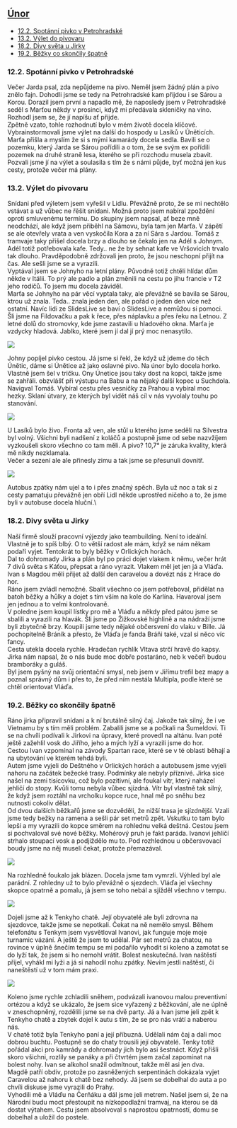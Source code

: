 ## [Únor](2022.md) <!-- omit in toc --> 

- [12.2. Spotánní pivko v Petrohradské](#122-spotánní-pivko-v-petrohradské)
- [13.2. Výlet do pivovaru](#132-výlet-do-pivovaru)
- [18.2. Divy světa u Jirky](#182-divy-světa-u-jirky)
- [19.2. Běžky co skončily špatně](#192-běžky-co-skončily-špatně)

### 12.2. Spotánní pivko v Petrohradské

Večer Jarda psal, zda nepůjdeme na pivo. Neměl jsem žádný plán a pivo znělo fajn. Dohodli jsme se tedy na Petrohradské kam přijdou i se Sárou a Korou. Dorazil jsem první a napadlo mě, že naposledy jsem v Petrohradské seděl s Marťou někdy v prosinci, když mi předávala skleničky na víno. Rozhodl jsem se, že jí napíšu ať přijde.\
Zpětně vzato, tohle rozhodnutí bylo v mém životě docela klíčové.\
Vybrainstormovali jsme výlet na další do hospody u Lasíků v Úněticích. Marťa přišla a myslím že si s mými kamarády docela sedla. Bavili se o pozemku, který Jarda se Sárou pořídili a o tom, že se svým ex pořídili pozemek na druhé straně lesa, kterého se při rozchodu musela zbavit. Pozvali jsme jí na výlet a soulasila s tím že s námi půjde, byť možná jen kus cesty, protože večer má plány.

### 13.2. Výlet do pivovaru

Snídani před výletem jsem vyřešil v Lidlu. Převážně proto, že se mi nechtělo vstávat a už vůbec ne řěšit snídani. Možná proto jsem nabíral zpoždění oproti smluvenému termínu. Do skupiny jsem napsal, ať beze mně neodchází, ale když jsem přiběhl na Sámovu, byla tam jen Marťa. V zápětí se ale otevřely vrata a ven vyskočila Kora a za ní Sára s Jardou. Tomáš z tramvaje taky přišel docela brzy a dlouho se čekalo jen na Adél s Johnym. Adél totiž potřebovala kafe. Tedy.. ne že by sehnat kafe ve Vršovicích trvalo tak dlouho. Pravděpodobně zdržovali jen proto, že jsou neschopní přijít na čas. Ale sešli jsme se a vyrazili.\
Vyptával jsem se Johnyho na letní plány. Původně totiž chtěli hlídat dům někde v Itálii. To prý ale padlo a plán změnili na cestu po jihu francie v T2 jeho rodičů. To jsem mu docela záviděl.\
Marťa se Johnyho na pár věcí vyptala taky, ale převážně se bavila se Sárou, ktrou už znala. Teda.. znala jeden den, ale pořád o jeden den více než ostatní. Navíc lidi ze SlidesLive se baví o SlidesLive a nemůžou si pomoci.\
Šli jsme na Fildovačku a pak k řece, přes náplavku a přes řeku na Letnou. Z letné dolů do stromovky, kde jsme zastavili u hladového okna. Marťa je vzdycky hladová. Jablko, které jsem jí dal jí prý moc nenasytilo.

<a href="../images/2022_february/13_1.jpg" target="_blank"><img src="../images/thumbnails/2022_february/13_1.jpg"></a>

Johny popíjel pivko cestou. Já jsme si řekl, že když už jdeme do těch Únětic, dáme si Únětice až jako oslavné pivo. Na únor bylo docela horko. Vlastně jsem šel v tričku. Ony Únetice jsou taky dost na kopci, takže jsme se zahřáli. obzvlášť při výstupu na Babu a na nějaký další kopec u Suchdola.\
Navigval Tomáš. Vybíral cestu přes vesničky za Prahou a vybíral moc hezky. Sklaní útvary, ze kterých byl vidět náš cíl v nás vyvolaly touhu po stanování.

<a href="../images/2022_february/13_2.jpg" target="_blank"><img src="../images/thumbnails/2022_february/13_2.jpg"></a>

U Lasíků bylo živo. Fronta až ven, ale stůl u kterého jsme seděli na Silvestra byl volný. Všichni byli nadšení z koláčů a postupně jsme od sebe nazvžíjem vyzkoušeli skoro všechno co tam měli. A pivo? 10,7° je záruka kvality, která mě nikdy nezklamala.\
Večer a sezení ale ale přinesly zimu a tak jsme se přesunuli dovnitř.

<a href="../images/2022_february/13_3.jpg" target="_blank"><img src="../images/thumbnails/2022_february/13_3.jpg"></a>

Autobus zpátky nám ujel a to i přes značný spěch. Byla už noc a tak si z cesty pamatuju převážně jen obří Lidl někde uprostřed ničeho a to, že jsme byli v autobuse docela hluční.\

### 18.2. Divy světa u Jirky

Naší firmě slouží pracovní výjezdy jako teambuilding. Není to ideální. Vlastně je to spíš blbý. O to větší radost ale mám, když se nám někam podaří vyjet. Tentokrát to byly běžky v Orlických horách.\
Dal to dohromady Jirka a plán byl po práci dojet vlakem k němu, večer hrát 7 divů světa s Káťou, přepsat a ráno vyrazit. Vlakem měl jet jen já a Vláďa. Ivan s Magdou měli přijet až další den caravelou a dovézt nás z Hrace do hor.\
Ráno jsem zvládl nemožné. Sbalit všechno co jsem potřeboval, přidělat na batoh běžky a hůlky a dojet s tím vším na kole do Karlína. Havaroval jsem jen jednou a to velmi kontrolovaně.\
V poledne jsem koupil lístky pro mě a Vláďu a někdy před pátou jsme se sbalili a vyrazili na hlavák. Šli jsme po Žižkovské highlině a na nádraží jsme byli zbytečně brzy. Koupili jsme tedy nějaké občersvení do vlaku v Bille. Já pochopitelně Bráník a přesto, že Vláďa je fanda Bráňi také, vzal si něco víc fancy.\
Cesta utekla docela rychle. Hradečan rychlík Vltava strčí hravě do kapsy. Jirka nám napsal, že o nás bude moc dobře postaráno, neb k večeři budou bramboráky a guláš.\
Byl jsem pyšný na svůj orientační smysl, neb jsem v Jiřímu trefil bez mapy a poznal správný dům i přes to, že před ním nestála Multipla, podle které se chtěl orientovat Vláďa.

### 19.2. Běžky co skončily špatně

Ráno jirka připravil snídani a k ní brutálně silný čaj. Jakože tak silný, že i ve Vietnamu by s tím měli problém. Zabalili jsme se a počkali na Šumeldovi. Ti se na chvíli podívali k Jirkovi na úpravy, které provedl na altánu. Ivan poté ještě zažehlil vosk do Jiřího, jeho a mých lyží a vyrazili jsme do hor.\
Cestou Ivan vzpomínal na závody Spartan race, které se v té oblasti běhají a na ubytování ve kterém tehdá byli.\
Autem jsme vyjeli do Deštného v Orlických horách a autobusem jsme vyjeli nahoru na začátek bežecké trasy. Podmínky ale nebyly příznivé. Jirka sice našel na zemi tisícovku, což bylo pozitivní, ale foukal vítr, který naházel jehličí do stopy. Kvůli tomu nebyla vůbec sjízdná. Vítr byl vlastně tak silný, že když jsem roztáhl na vrcholku kopce ruce, hnal mě po sněhu bez nutnosti cokoliv dělat.\
Od dvou dalších běžkařů jsme se dozvěděli, že nižší trasa je sjízdnější. Vzali jsme tedy bežky na ramena a sešli pár set metrů zpět. Vskutku to tam bylo lepší a my vyrazili do kopce směrem na rohlednu velká deštná. Cestou jsem si pochvaloval své nové běžky. Mohérový pruh je fakt paráda. Ivanovi jehličí strhalo stoupací vosk a podjíždělo mu to. Pod rozhlednou u občersvovací boudy jsme na něj museli čekat, protože přemazával.

<a href="../images/2022_february/19_1.jpg" target="_blank"><img src="../images/thumbnails/2022_february/19_1.jpg"></a>

Na rozhledně foukalo jak blázen. Docela jsme tam vymrzli. Výhled byl ale parádní. Z rohledny už to bylo převážně o sjezdech. Vláďa jel všechny skopce opatrně a pomalu, já jsem se toho nebál a sjížděl všechno v tempu.

<a href="../images/2022_february/19_2.jpg" target="_blank"><img src="../images/thumbnails/2022_february/19_2.jpg"></a>

Dojeli jsme až k Tenkyho chatě. Její obyvatelé ale byli zdrovna na sjezdovce, takže jsme se nepotkali. Čekat na ně nemělo smysl. Během telefonátu s Tenkym jsem vysvětloval Ivanovi, jak funguje moje moje turnamic vázání. A ještě že jsem to udělal. Pár set metrů za chatou, na rovince v úplně šnečím tempu se mi podařilo vyhodit si koleno a zamotat se do lyží tak, že jsem si ho nemohl vrátit. Bolest neskutečná. Ivan naštěstí přijel, vyhákl mi lyži a já si nahodil nohu zpátky. Nevím jestli naštěstí, či naneštěstí už v tom mám praxi.

<a href="../images/2022_february/19_3.jpg" target="_blank"><img src="../images/thumbnails/2022_february/19_3.jpg"></a>

Koleno jsme rychle zchladili sněhem, podvázali ivanovou malou preventivní ortézou a když se ukázalo, že jsem sice vyřazený z běžkování, ale ne úplně v zneschopněný, rozdělili jsme se na dvě party. Já a Ivan jsme jeli zpět k Tenkyho chatě a zbytek dojel k autu s tím, že se pro nás vrátí a naberou nás.\
V chatě totiž byla Tenkyho paní a její příbuzná. Udělali nám čaj a dali moc dobrou buchtu. Postupně se do chaty trousili její obyvatelé. Tenky totiž pořádal akci pro kamrády a dohromady jich bylo asi šestnáct. Když přišli skoro všichni, rozlily se panáky a při čtvrtém jsem začal zapomínat na bolest nohy. Ivan se alkohol snažil odmítnout, takže měl asi jen dva.\
Magdě patří obdiv, protože po zasněžených serpentinách dokázala vyjet Caravelou až nahoru k chatě bez nehody. Já jsem se dobelhal do auta a po chvíli diskuse jsme vyrazili do Prahy.\
Vyhodili mě a Vláďu na Čerňáku a dál jsme jeli metrem. Našel jsem si, že na Národní budu moct přestoupit na nízkopodlažní tramvaj, na kterou se dá dostat výtahem. Cestu jsem absolvoval s naprostou opatrností, domu se dobelhal a uložil do postele.
